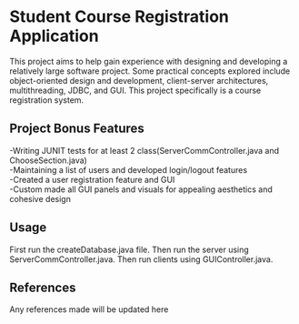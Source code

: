 # Student Course Registration Application

This project aims to help gain experience with designing and developing a relatively large software project. Some practical concepts explored include object-oriented design and development, client-server architectures, multithreading, JDBC, and GUI. This project specifically is a course registration system. 

## Project Bonus Features
-Writing JUNIT tests for at least 2 class(ServerCommController.java and ChooseSection.java)  
-Maintaining a list of users and developed login/logout features  
-Created a user registration feature and GUI  
-Custom made all GUI panels and visuals for appealing aesthetics and cohesive design

## Usage

First run the createDatabase.java file. Then run the server using ServerCommController.java. Then run 
clients using GUIController.java.



## References

Any references made will be updated here


